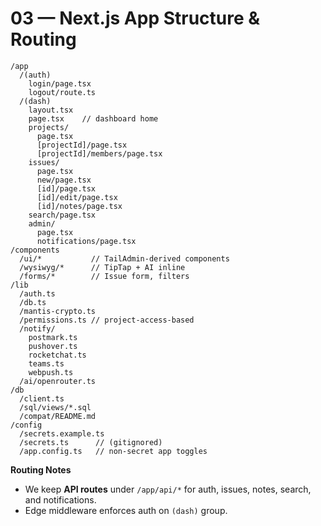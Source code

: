# 03 — Next.js App Structure & Routing

```
/app
  /(auth)
    login/page.tsx
    logout/route.ts
  /(dash)
    layout.tsx
    page.tsx    // dashboard home
    projects/
      page.tsx
      [projectId]/page.tsx
      [projectId]/members/page.tsx
    issues/
      page.tsx
      new/page.tsx
      [id]/page.tsx
      [id]/edit/page.tsx
      [id]/notes/page.tsx
    search/page.tsx
    admin/
      page.tsx
      notifications/page.tsx
/components
  /ui/*           // TailAdmin-derived components
  /wysiwyg/*      // TipTap + AI inline
  /forms/*        // Issue form, filters
/lib
  /auth.ts
  /db.ts
  /mantis-crypto.ts
  /permissions.ts // project-access-based
  /notify/
    postmark.ts
    pushover.ts
    rocketchat.ts
    teams.ts
    webpush.ts
  /ai/openrouter.ts
/db
  /client.ts
  /sql/views/*.sql
  /compat/README.md
/config
  /secrets.example.ts
  /secrets.ts      // (gitignored)
  /app.config.ts   // non-secret app toggles
```

**Routing Notes**
- We keep **API routes** under `/app/api/*` for auth, issues, notes, search, and notifications.
- Edge middleware enforces auth on `(dash)` group.
